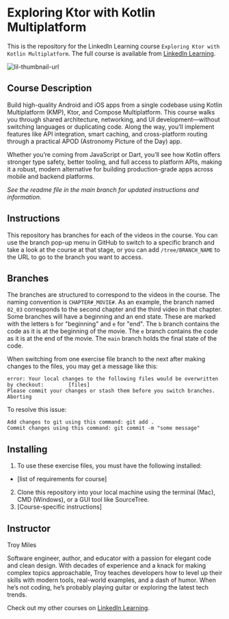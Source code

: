 # Exploring Ktor with Kotlin Multiplatform
This is the repository for the LinkedIn Learning course `Exploring Ktor with Kotlin Multiplatform`. The full course is available from [LinkedIn Learning][lil-course-url].

![lil-thumbnail-url]

## Course Description
Build high-quality Android and iOS apps from a single codebase using Kotlin Multiplatform (KMP), Ktor, and Compose Multiplatform. This course walks you through shared architecture, networking, and UI development—without switching languages or duplicating code. Along the way, you’ll implement features like API integration, smart caching, and cross-platform routing through a practical APOD (Astronomy Picture of the Day) app.

Whether you’re coming from JavaScript or Dart, you’ll see how Kotlin offers stronger type safety, better tooling, and full access to platform APIs, making it a robust, modern alternative for building production-grade apps across mobile and backend platforms.

_See the readme file in the main branch for updated instructions and information._
## Instructions
This repository has branches for each of the videos in the course. You can use the branch pop-up menu in GitHub to switch to a specific branch and take a look at the course at that stage, or you can add `/tree/BRANCH_NAME` to the URL to go to the branch you want to access.

## Branches
The branches are structured to correspond to the videos in the course. The naming convention is `CHAPTER#_MOVIE#`. As an example, the branch named `02_03` corresponds to the second chapter and the third video in that chapter.
Some branches will have a beginning and an end state. These are marked with the letters `b` for "beginning" and `e` for "end". The `b` branch contains the code as it is at the beginning of the movie. The `e` branch contains the code as it is at the end of the movie. The `main` branch holds the final state of the code.

When switching from one exercise file branch to the next after making changes to the files, you may get a message like this:

    error: Your local changes to the following files would be overwritten by checkout:        [files]
    Please commit your changes or stash them before you switch branches.
    Aborting

To resolve this issue:

    Add changes to git using this command: git add .
	Commit changes using this command: git commit -m "some message"

## Installing
1. To use these exercise files, you must have the following installed:
  - [list of requirements for course]
2. Clone this repository into your local machine using the terminal (Mac), CMD (Windows), or a GUI tool like SourceTree.
3. [Course-specific instructions]

## Instructor

Troy Miles

Software engineer, author, and educator with a passion for elegant code and clean design. With decades of experience and a knack for making complex topics approachable, Troy teaches developers how to level up their skills with modern tools, real-world examples, and a dash of humor. When he’s not coding, he’s probably playing guitar or exploring the latest tech trends.




Check out my other courses on [LinkedIn Learning](https://www.linkedin.com/learning/instructors/troy-miles).


[0]: # (Replace these placeholder URLs with actual course URLs)

[lil-course-url]: https://www.linkedin.com/learning/
[lil-thumbnail-url]: https://media.licdn.com/dms/image/v2/D4E0DAQG0eDHsyOSqTA/learning-public-crop_675_1200/B4EZVdqqdwHUAY-/0/1741033220778?e=2147483647&v=beta&t=FxUDo6FA8W8CiFROwqfZKL_mzQhYx9loYLfjN-LNjgA

